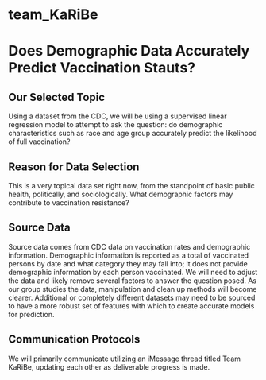 # team_KaRiBe
# Does Demographic Data Accurately Predict Vaccination Stauts?

## Our Selected Topic
Using a dataset from the CDC, we will be using a supervised linear regression model to attempt to ask the question:  do demographic characteristics such as race and age group accurately predict the likelihood of full vaccination?  

## Reason for Data Selection
This is a very topical data set right now, from the standpoint of basic public health, politically, and sociologically.  What demographic factors may contribute to vaccination resistance?

## Source Data
Source data comes from CDC data on vaccination rates and demographic information.  Demographic information is reported as a total of vaccinated persons by date and what category they may fall into; it does not provide demographic information by each person vaccinated.  We will need to adjust the data and likely remove several factors to answer the question posed.  As our group studies the data, manipulation and clean up methods will become clearer.  Additional or completely different datasets may need to be sourced to have a more robust set of features with which to create accurate models for prediction.

## Communication Protocols
We will primarily communicate utilizing an iMessage thread titled Team KaRiBe, updating each other as deliverable progress is made.
